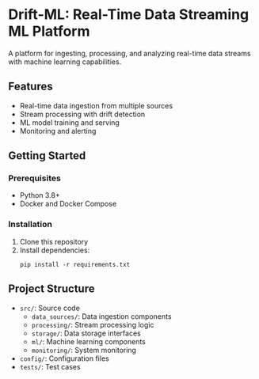 # Drift-ML: Real-Time Data Streaming ML Platform

A platform for ingesting, processing, and analyzing real-time data streams with machine learning capabilities.

## Features

- Real-time data ingestion from multiple sources
- Stream processing with drift detection
- ML model training and serving
- Monitoring and alerting

## Getting Started

### Prerequisites

- Python 3.8+
- Docker and Docker Compose

### Installation

1. Clone this repository
2. Install dependencies:
   ```
   pip install -r requirements.txt
   ```

## Project Structure

- `src/`: Source code
  - `data_sources/`: Data ingestion components
  - `processing/`: Stream processing logic
  - `storage/`: Data storage interfaces
  - `ml/`: Machine learning components
  - `monitoring/`: System monitoring
- `config/`: Configuration files
- `tests/`: Test cases


